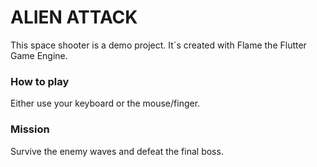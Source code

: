 # ALIEN ATTACK

This space shooter is a demo project. It´s created with Flame the Flutter Game Engine.

### How to play

Either use your keyboard or the mouse/finger.

### Mission

Survive the enemy waves and defeat the final boss.